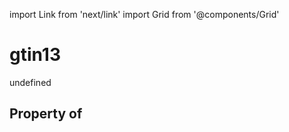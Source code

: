 import Link from 'next/link'
import Grid from '@components/Grid'

# gtin13

undefined

## Property of



